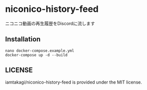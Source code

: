 # niconico-history-feed
ニコニコ動画の再生履歴をDiscordに流します

## Installation
```
nano docker-compose.example.yml
docker-compose up -d --build
```

## LICENSE
iamtakagi/niconico-history-feed is provided under the MIT license.
